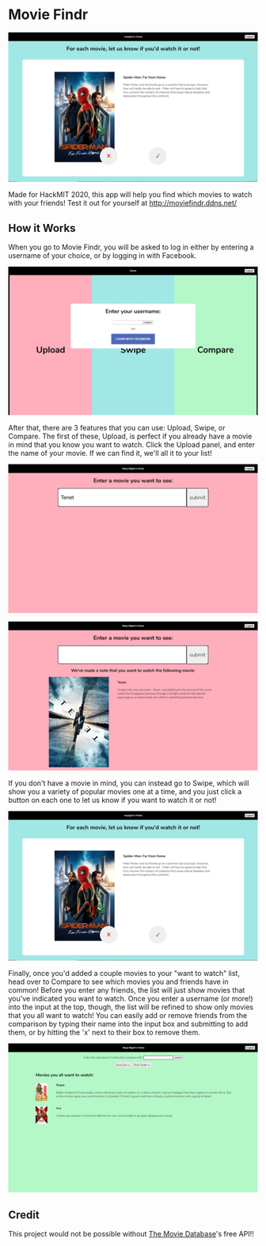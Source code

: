 # Movie Findr

![preview](./preview/movieFindr.JPG)

Made for HackMIT 2020, this app will help you find which movies to watch with your friends! Test it out for yourself at http://moviefindr.ddns.net/

## How it Works

When you go to Movie Findr, you will be asked to log in either by entering a username of your choice, or by logging in with Facebook.

![login](./preview/movieFindrLogin.JPG)

After that, there are 3 features that you can use: Upload, Swipe, or Compare. The first of these, Upload, is perfect if you already have a movie in mind that you know you want to watch. Click the Upload panel, and enter the name of your movie. If we can find it, we'll all it to your list!

![upload1](./preview/movieFindrUpload1.JPG)

![upload1](./preview/movieFindrUpload2.JPG)

If you don't have a movie in mind, you can instead go to Swipe, which will show you a variety of popular movies one at a time, and you just click a button on each one to let us know if you want to watch it or not!

![swipe](./preview/movieFindr.JPG)

Finally, once you'd added a couple movies to your "want to watch" list, head over to Compare to see which movies you and friends have in common! Before you enter any friends, the list will just show movies that you've indicated you want to watch. Once you enter a username (or more!) into the input at the top, though, the list will be refined to show only movies that you all want to watch! You can easily add or remove friends from the comparison by typing their name into the input box and submitting to add them, or by hitting the 'x' next to their box to remove them.

![compare](./preview/movieFindrCompare.JPG)

## Credit

This project would not be possible without [The Movie Database](https://www.themoviedb.org/)'s free API!!
